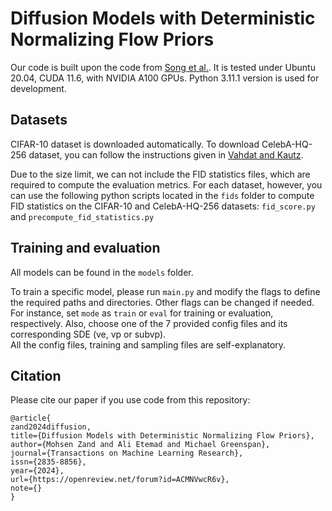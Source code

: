 # Diffusion Models with Deterministic Normalizing Flow Priors

Our code is built upon the code from [Song et al.](https://github.com/yang-song/score_sde_pytorch). 
It is tested under Ubuntu 20.04, CUDA 11.6, with NVIDIA A100 GPUs. Python 3.11.1 version is used for development. 

## Datasets
CIFAR-10 dataset is downloaded automatically.
To download CelebA-HQ-256 dataset, you can follow the instructions given in [Vahdat and Kautz](https://github.com/NVlabs/NVAE). 

Due to the size limit, we can not include the FID statistics files, which are required to compute the evaluation metrics. For each dataset, however, you can use the following python scripts located in the `fids` folder to compute FID statistics on the CIFAR-10 and CelebA-HQ-256 datasets: `fid_score.py` and `precompute_fid_statistics.py`

## Training and evaluation
All models can be found in the `models` folder. 

To train a specific model, please run `main.py` and modify the flags to define the required paths and directories. Other flags can be changed if needed. 
For instance, set `mode` as `train` or `eval` for training or evaluation, respectively. 
Also, choose one of the 7 provided config files and its corresponding SDE (ve, vp or subvp).  
All the config files, training and sampling files are self-explanatory. 


## Citation
Please cite our paper if you use code from this repository:
```
@article{
zand2024diffusion,
title={Diffusion Models with Deterministic Normalizing Flow Priors},
author={Mohsen Zand and Ali Etemad and Michael Greenspan},
journal={Transactions on Machine Learning Research},
issn={2835-8856},
year={2024},
url={https://openreview.net/forum?id=ACMNVwcR6v},
note={}
}
```
